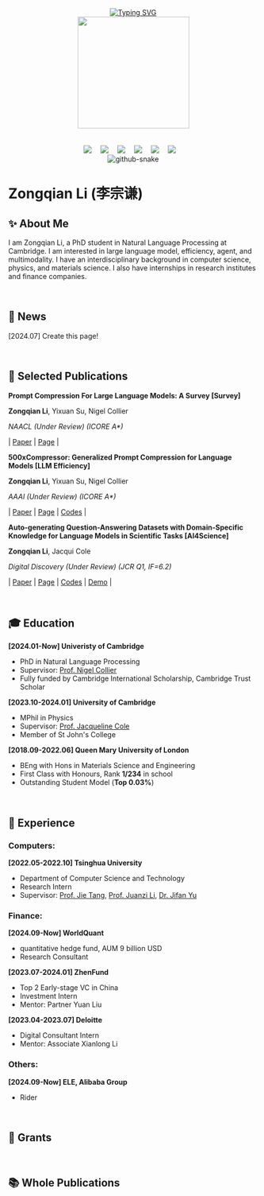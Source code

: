 <div align="center">
  
  <!-- dynamic typing effect 动态打字效果 -->
  <div>
    <a href="https://blog.sunguoqi.com/">
      <img src="https://readme-typing-svg.demolab.com?font=Fira+Code&pause=1000&center=true&random=false&width=500&lines=Welcome+to+Zongqian+(Mark)+Li's+homepage;%E6%AC%A2%E8%BF%8E%E6%9D%A5%E5%88%B0%E6%9D%8E%E5%AE%97%E8%B0%A6%E7%9A%84%E4%B8%BB%E9%A1%B5" alt="Typing SVG" />
    </a>
  </div>

  <!-- knock code pictures 敲代码的图片 -->
  <picture>
    <source media="(prefers-color-scheme: dark)" srcset="https://cdn.jsdelivr.net/gh/sun0225SUN/sun0225SUN/assets/images/coding.gif" />
    <source media="(prefers-color-scheme: light)" srcset="https://cdn.jsdelivr.net/gh/sun0225SUN/sun0225SUN/assets/images/developer.svg" height="225px" />
    <img src="https://cdn.jsdelivr.net/gh/sun0225SUN/sun0225SUN/assets/images/coding.gif" />
  </picture>

  <!-- for beauty 留个空行好看点 -->
  <div>&nbsp;</div>
  <div>&nbsp;</div>
  
  <!-- profile logo 个人资料徽标 -->
  <div>
    <a href=""><img src="https://img.shields.io/badge/-Email-blue" /></a>&emsp;
    <a href="https://github.com/ZongqianLi"><img src="https://img.shields.io/badge/-Github-blue" /></a>&emsp;
    <a href="https://huggingface.co/ZongqianLi"><img src="https://img.shields.io/badge/-Huggingface-c32136" /></a>&emsp;
    <a href="https://twitter.com/Zongqian_Li"><img src="https://img.shields.io/badge/-Twitter-07c160" /></a>&emsp;
    <a href="https://www.linkedin.com/in/zongqian-li-b0833219b/"><img src="https://img.shields.io/badge/-Linkedin-ff69b4" /></a>&emsp;
    <a href="https://www.facebook.com/profile.php?id=100090575260484"><img src="https://img.shields.io/badge/-Facebook-c32136" /></a>&emsp;
  </div>
  
  <!-- Snake Code Contribution Map 贪吃蛇代码贡献图 -->
  <picture>
    <source media="(prefers-color-scheme: dark)" srcset="https://cdn.jsdelivr.net/gh/sun0225SUN/sun0225SUN/profile-snake-contrib/github-contribution-grid-snake-dark.svg" />
    <source media="(prefers-color-scheme: light)" srcset="https://cdn.jsdelivr.net/gh/sun0225SUN/sun0225SUN/profile-snake-contrib/github-contribution-grid-snake.svg" />
    <img alt="github-snake" src="https://cdn.jsdelivr.net/gh/sun0225SUN/sun0225SUN/profile-snake-contrib/github-contribution-grid-snake-dark.svg" />
  </picture>

</div>

# Zongqian Li (李宗谦)

## ✨ About Me
I am Zongqian Li, a PhD student in Natural Language Processing at Cambridge. I am interested in large language model, efficiency, agent, and multimodality. I have an interdisciplinary background in computer science, physics, and materials science. I also have internships in research institutes and finance companies.

<div>&nbsp;</div>

## 📢 News
[2024.07] Create this page!

<div>&nbsp;</div>

## 📖 Selected Publications
**Prompt Compression For Large Language Models: A Survey [Survey]**

**Zongqian Li**, Yixuan Su, Nigel Collier

_NAACL (Under Review) (ICORE A*)_

| [Paper]() | [Page]() |


**500xCompressor: Generalized Prompt Compression for Language Models [LLM Efficiency]**

**Zongqian Li**, Yixuan Su, Nigel Collier

_AAAI (Under Review) (ICORE A*)_

| [Paper](https://arxiv.org/abs/2408.03094) | [Page](https://github.com/ZongqianLi/500xCompressor/blob/main/README.md) | [Codes](https://github.com/ZongqianLi/500xCompressor/tree/main) |


**Auto-generating Question-Answering Datasets with Domain-Specific Knowledge for Language Models in Scientific Tasks [AI4Science]**

**Zongqian Li**, Jacqui Cole

_Digital Discovery (Under Review) (JCR Q1, IF=6.2)_

| [Paper]() | [Page](https://github.com/ZongqianLi/SolarCellBERT/blob/main/README.md) | [Codes](https://github.com/ZongqianLi/SolarCellBERT/tree/main) | [Demo](https://huggingface.co/spaces/ZongqianLi/SolarCellBERT) |

<div>&nbsp;</div>

## 🎓 Education
**[2024.01-Now] Univeristy of Cambridge**
- PhD in Natural Language Processing
- Supervisor: [Prof. Nigel Collier](https://scholar.google.com/citations?user=ZMelBa0AAAAJ&hl=en&oi=ao)
- Fully funded by Cambridge International Scholarship, Cambridge Trust Scholar

**[2023.10-2024.01] University of Cambridge**
- MPhil in Physics
- Supervisor: [Prof. Jacqueline Cole](https://scholar.google.co.uk/citations?user=-T0-26sAAAAJ&hl=en&oi=ao)
- Member of St John's College

**[2018.09-2022.06] Queen Mary University of London**
- BEng with Hons in Materials Science and Engineering
- First Class with Honours, Rank **1/234** in school
- Outstanding Student Model (**Top 0.03%**)

<div>&nbsp;</div>

## 🧱 Experience
### Computers: 
**[2022.05-2022.10] Tsinghua University**
- Department of Computer Science and Technology
- Research Intern
- Supervisor: [Prof. Jie Tang](https://scholar.google.co.uk/citations?user=n1zDCkQAAAAJ&hl=en&oi=ao), [Prof. Juanzi Li](https://scholar.google.co.uk/citations?user=SgNB-ioAAAAJ&hl=en&oi=ao), [Dr. Jifan Yu](https://scholar.google.co.uk/citations?user=6cS9CVEAAAAJ&hl=en&oi=ao)

### Finance: 
**[2024.09-Now] WorldQuant**
- quantitative hedge fund, AUM 9 billion USD
- Research Consultant

**[2023.07-2024.01] ZhenFund**
- Top 2 Early-stage VC in China
- Investment Intern
- Mentor: Partner Yuan Liu

**[2023.04-2023.07] Deloitte**
- Digital Consultant Intern
- Mentor: Associate Xianlong Li

### Others:
**[2024.09-Now] ELE, Alibaba Group**
- Rider

<div>&nbsp;</div>

## 🚀 Grants

<div>&nbsp;</div>

## 📚 Whole Publications

<div>&nbsp;</div>





